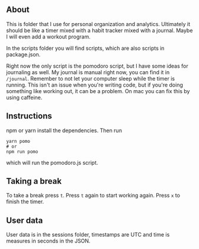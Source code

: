 ## About

This is folder that I use for personal organization and analytics. Ultimately it should be like a timer mixed with a habit tracker mixed with a journal. Maybe I will even add a workout program.

In the scripts folder you will find scripts, which are also scripts in package.json.

Right now the only script is the pomodoro script, but I have some ideas for journaling as well. My journal is manual right now, you can find it in `/journal`. Remember to not let your computer sleep while the timer is running. This isn't an issue when you're writing code, but if you're doing something like working out, it can be a problem. On mac you can fix this by using caffeine.

## Instructions

npm or yarn install the dependencies. Then run

```
yarn pomo
# or
npm run pomo
```

which will run the pomodoro.js script.

## Taking a break
To take a break press `t`. Press `t` again to start working again. Press `x` to finish the timer.

## User data
User data is in the sessions folder, timestamps are UTC and time is measures in seconds in the JSON.

